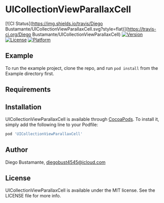 # UICollectionViewParallaxCell

[![CI Status](https://img.shields.io/travis/Diego Bustamante/UICollectionViewParallaxCell.svg?style=flat)](https://travis-ci.org/Diego Bustamante/UICollectionViewParallaxCell)
[![Version](https://img.shields.io/cocoapods/v/UICollectionViewParallaxCell.svg?style=flat)](https://cocoapods.org/pods/UICollectionViewParallaxCell)
[![License](https://img.shields.io/cocoapods/l/UICollectionViewParallaxCell.svg?style=flat)](https://cocoapods.org/pods/UICollectionViewParallaxCell)
[![Platform](https://img.shields.io/cocoapods/p/UICollectionViewParallaxCell.svg?style=flat)](https://cocoapods.org/pods/UICollectionViewParallaxCell)

## Example

To run the example project, clone the repo, and run `pod install` from the Example directory first.

## Requirements

## Installation

UICollectionViewParallaxCell is available through [CocoaPods](https://cocoapods.org). To install
it, simply add the following line to your Podfile:

```ruby
pod 'UICollectionViewParallaxCell'
```

## Author

Diego Bustamante, diegobust4545@icloud.com

## License

UICollectionViewParallaxCell is available under the MIT license. See the LICENSE file for more info.
